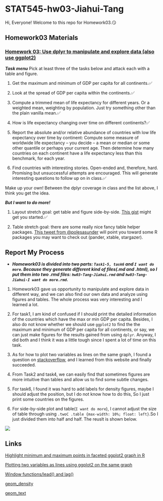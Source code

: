
# STAT545-hw03-Jiahui-Tang

Hi, Everyone! Welcome to this repo for Homework03.:smirk:

## Homework03 Materials

### [Homework 03: Use dplyr to manipulate and explore data (also use ggplot2)](https://stat545.com/hw03_dplyr-and-more-ggplot2.html)

***Task menu*** 
Pick at least three of the tasks below and attack each with a table and figure.

1. Get the maximum and minimum of GDP per capita for all continents.:white_check_mark:

2. Look at the spread of GDP per capita within the continents.:white_check_mark:

3. Compute a trimmed mean of life expectancy for different years. Or a weighted mean, weighting by population. Just try something other than the plain vanilla mean.:white_check_mark:

4. How is life expectancy changing over time on different continents?:white_check_mark:

5. Report the absolute and/or relative abundance of countries with low life expectancy over time by continent: Compute some measure of worldwide life expectancy – you decide – a mean or median or some other quantile or perhaps your current age. Then determine how many countries on each continent have a life expectancy less than this benchmark, for each year.

6. Find countries with interesting stories. Open-ended and, therefore, hard. Promising but unsuccessful attempts are encouraged. This will generate interesting questions to follow up on in class.:white_check_mark:

Make up your own! Between the dplyr coverage in class and the list above, I think you get the idea.

***But I want to do more!***

1. Layout stretch goal: get table and figure side-by-side. [This gist](https://gist.github.com/jennybc/e9e9aba6ba18c72cec26) might get you started.:white_check_mark:

2. Table stretch goal: there are some really nice fancy table helper packages. [This tweet from @polesasunder](https://twitter.com/polesasunder/status/464132152347475968) will point you toward some R packages you may want to check out (pander, xtable, stargazer).

## Report My Process

+ ***Homework03 is divided into two parts: `Task1-5, task6` and `I want do more`. Because they generate different kind of files(.md and .html), so I put them into two .rmd files: `hw03-Tang-Jiahui.rmd` and `hw03-Tang-Jiahui-I want do more.rmd`.***

1. Homework03 gave us opportunity to manipulate and explore data in different way, and we can also find our own data and analyze using figures and tables. The whole process was very interesting and I learned a lot.

2. For task1, I am kind of confused if I should print the detailed information of the countries which have the max or min GDP per capita. Besides, I also do not know whether we should use `ggplot2` to find the the maximum and minimum of GDP per capita for all continents, or say, we can just make figures for the results gained from using `dplyr`. Anyway, I did both and I think it was a little tough since I spent a lot of time on this task.

3. As for how to plot two variables as lines on the same graph, I found a question on [stackoverflow](https://stackoverflow.com/questions/3777174/plotting-two-variables-as-lines-using-ggplot2-on-the-same-graph), and I learned from this website and finally succeeded.

4. From Task2 and task4, we can easily find that sometimes figures are more intuitive than tables and allow us to find some subtle changes.

5. For task6, I found it was hard to add labels for density figures, maybe I should adjust the position, but I do not know how to do this, So I just print some countries on the figures.  

6. For side-by-side plot and table(`I want do more`), I cannot adjust the size of table through using `.twoC .table {max-width: 10%; float: left}`.So I just divided them into half and half. The reuslt is shown below.

![](https://github.com/Tangjiahui26/STAT545-hw-Tang-Jiahui/blob/master/pics/side-by-side%20table%20and%20plot.png)

## Links
[Highlight minimum and maximum points in faceted ggplot2 graph in R](https://stackoverflow.com/questions/29375169/highlight-minimum-and-maximum-points-in-faceted-ggplot2-graph-in-r)

[Plotting two variables as lines using ggplot2 on the same graph](https://stackoverflow.com/questions/3777174/plotting-two-variables-as-lines-using-ggplot2-on-the-same-graph)

[Window functions/lead() and lag()](https://cran.r-project.org/web/packages/dplyr/vignettes/window-functions.html)

[geom_density](http://ggplot.yhathq.com/docs/geom_density.html)

[geom_text](http://ggplot.yhathq.com/docs/geom_text.html)